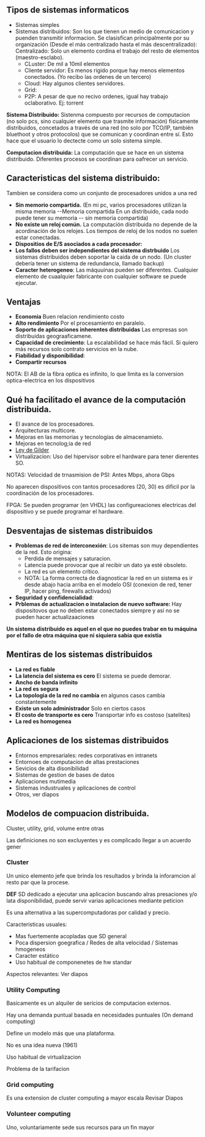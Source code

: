 ## Tipos de sistemas informaticos

* Sistemas simples
* Sistemas distribuidos:
Son los que tienen un medio de comunicacion y puenden transmitir informacion. Se clasisfican principalmente por su organización (Desde el más centralizado hasta el más descentralizado):
Centralizado: Solo un elemento cordina el trabajo del resto de elementos (maestro-esclabo). 
    * CLuster: De mil a 10mil elementos
    * Cliente servidor: Es menos rigido porque hay menos elementos conectados. (Yo recibo las ordenes de un tercero)
    * Cloud:  Hay algunos clientes servidores. 
    * Grid:
    * P2P: A pesar de que no recivo ordenes, igual hay trabajo oclaborativo. Ej: torrent
    
 **Sistema Distribuido:** Sistenma compuesto por recursos de computacion (no solo pcs, sino cualquier elemento que trasmite información) 
 fisicamente distribuidos, concetados a través de una red (no solo por TCO/IP, también bluethoot y otros protocolos)
 que se comunican y coordinan entre sí. Esto hace que el usuario lo dectecte como un solo sistema simple.
 
 **Computacion distribuida:** La computación que se hace en un sistema distribuido.
 Diferentes procesos se coordinan para oafrecer un servicio.
 
 
## **Caracteristicas del sistema distribuido:**
 Tambien se considera como un conjunto de procesadores unidos a una red
 * **Sin memorio compartida.** (En mi pc, varios procesadores utilizan la misma memoria --Memoria compartida En un distribuido, cada nodo puede tener su memoria -- sin memoria compartida)
 * **No existe un reloj común.** La computación distribuida no depende de la acordinación de los relojes. Los tiempos de reloj de los nodos no suelen estar conectadas.
 * **Dispositios de E/S asociados a cada procesador:**
 * **Los fallos deben ser independientes del sistema distrbuido** Los sistemas distribuidos deben soportar la caida de un nodo. (Un cluster debería tener un sistema de redundancia, llamado backup)
 * **Caracter heterogeneo**: Las máquuinas pueden ser diferentes. Cualquier elemento de cuaalquier fabricante con cualquier software se puede ejecutar.
 
 ## Ventajas
 * **Economia** Buen relacion rendimiento costo
 * **Alto rendimiento** Por el procesamiento en paralelo.
 * **Soporte de aplicaciones inherentes distribuidas** Las empresas son distribuidas geograaficamene.
 * **Capacidad de crecimiento**: La escalabilidad se hace más fácil. Si quiero más recursos solo contrato servicios en la nube.
 * **Fiabilidad y disponibilidad**: 
 * **Compartir recursos**
 
 
 
 NOTA: El AB de la fibra optica es infinito, lo que limita es la conversion optica-electrica en los dispositivos
 
 
 
 ## Qué ha facilitado el avance de la computación distribuida.
 * El avance de los procesadores.
 * Arquitecturas multicore. 
 * Mejoras en las memorias y tecnologías de almacenamieto. 
 * Mejoras en tecnolog;ia de red
 * [Ley de Gilder](https://es.wikipedia.org/wiki/Ley_de_Gilder)
 * Virtualizacion: Uso del hipervisor sobre el hardware para tener dierentes SO. 
 
 
 
 NOTAS: Velocidad de trnasmision de PSI: Antes Mbps, ahora Gbps
 
 No aparecen dispositivos con tantos procesadores (20, 30) es dificil por la coordinación de los procesadores.
 
 FPGA: Se pueden programar (en VHDL) las configureaciones electricas del dispositivo y se puede programar el hardware.
 
  ## Desventajas de sistemas distribuidos
  * **Problemas de red de interconexión**: Los sitemas son muy dependientes de la red. Esto origina:
    * Perdida de mensajes y saturacion.
    * Latencia puede provocar que al recibir un dato ya esté obsoleto.
    * La red es un elemento crítico.
    * NOTA: La forma correcta de diagnosticar la red en un sistema es ir desde abajo hacia arriba en el modelo OSI (conexion de red, tener IP, hacer ping, firewalls activados)
  *  **Seguridad y confidencialidad**: 
  * **Prblemas de actualizacion o instalacion de nuevo software:** Hay dispositovos que no deben estar conectados siempre y asi no se pueden hacer actualizaaciones
  
  **Un sistema distribuido es aquel en el que no puedes trabar en tu máquina por el fallo de otra máquina que ni siquiera sabia que existia**
  
  ## Mentiras de los sistemas distribuidos
  * **La red es fiable**
  * **La latencia del sistema es cero** El sistema se puede demorar.
  * **Ancho de banda infinito**
  * **La red es segura**
  * **La topologia de la red no cambia** en algunos casos cambia constantemente
  * **Existe un solo administrador** Solo en ciertos casos
  * **El costo de transporte es cero** Transportar info es costoso (satelites)
  * **La red es homogenea**
  
  ## Aplicaciones de los sistemas distribuidos
  * Entornos empresariales: redes corporativas en intranets
  * Entornoes de computacion de altas prestaciones
  * Sevicios de alta disonibilidad
  * Sistemas de gestion de bases de datos
  * Aplicaciones mutimedia
  * Sistemas industruales y aplicaciones de control
  * Otros, ver diapos
  
  ## Modelos de compuacion distribuida.
  Cluster, utility, grid, volume entre otras
  
  Las definiciones no son excluyentes y es complicado llegar a un acuerdo gener
  ### Cluster
  Un unico elemento jefe que brinda los resultados y brinda la inforamcion al resto par que la procese.
  
  **DEF**  SD dedicado a ejecutar una aplicacion buscando alras presaciones y/o lata disponibilidad, puede servir varias aplicaciones mediante peticion
  
  Es una alternativa a las supercomputadoras por calidad y precio.
  
  Caracteristicas usuales: 
  * Mas fuertemente acopladas  que SD general
  * Poca dispersion goegrafica
  / Redes de alta velocidad
  / Sistemas  hmogeneos
  * Caracter estático
  * Uso habitual de componenetes de hw standar
  
  Aspectos relevantes:
  Ver diapos
  
  ### Utility Computing
  Basicamente es un alquiler de sericios de computacion externos.
  
  Hay una demanda puntual basada en necesidades puntuales (On demand computing)
  
  Define un modelo más que una plataforma.
  
  No es una idea nueva (1961)
  
  Uso habitual de virtualizacion
  
  Problema de la tarifacion
  
  ### Grid computing
  Es una extension de cluster computing a mayor escala
  Revisar Diapos
  
  ### Volunteer computing
  Uno, voluntariamente sede sus recursos para un fin mayor
  